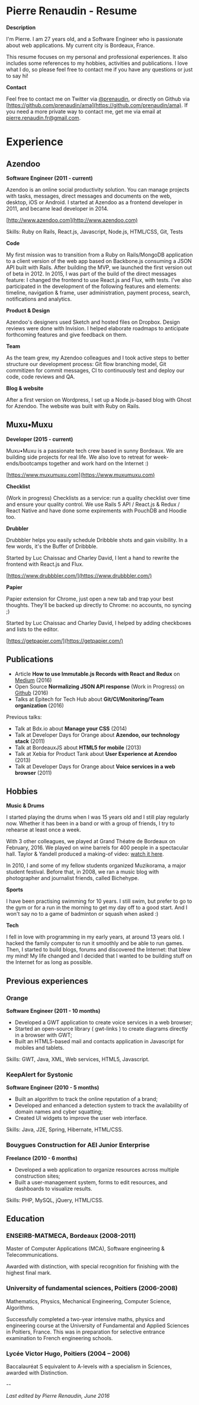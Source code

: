# Pierre Renaudin - Resume

**Description**

I'm Pierre. I am 27 years old, and a Software Engineer who is passionate about web applications. My current city is Bordeaux, France.

This resume focuses on my personal and professional experiences. It also includes some references to my hobbies, activities and publications. I love what I do, so please feel free to contact me if you have any questions or just to say hi!

**Contact**

Feel free to contact me on Twitter via [@prenaudin](https://www.twitter.com/prenaudin), or directly on Github via [https://github.com/prenaudin/ama](https://github.com/prenaudin/ama). If you need a more private way to contact me, get me via email at pierre.renaudin.fr@gmail.com.


# Experience

## Azendoo
**Software Engineer (2011 - current)**

Azendoo is an online social productivity solution. You can manage projects with tasks, messages, direct messages and documents on the web, desktop, iOS or Android. I started at Azendoo as a frontend developer in 2011, and became lead developer in 2014.

[http://www.azendoo.com](http://www.azendoo.com)

Skills: Ruby on Rails, React.js, Javascript, Node.js, HTML/CSS, Git, Tests

**Code**

My first mission was to transition from a Ruby on Rails/MongoDB application to a client version of the web app based on Backbone.js consuming a JSON API built with Rails. After building the MVP, we launched the first version out of beta in 2012. In 2015, I was part of the build of the direct messages feature: I changed the frontend to use React.js and Flux, with tests. I've also participated in the development of the following features and elements: timeline, navigation & frame, user administration, payment process, search, notifications and analytics.

**Product & Design**

Azendoo's designers used Sketch and hosted files on Dropbox. Design reviews were done with Invision. I helped elaborate roadmaps to anticipate forthcoming features and give feedback on them.

**Team**

As the team grew, my Azendoo colleagues and I took active steps to better structure our development process: Git flow branching model, Git commitizen for commit messages, CI to continuously test and deploy our code, code reviews and QA.

**Blog & website**

After a first version on Wordpress, I set up a Node.js-based blog with Ghost for Azendoo. The website was built with Ruby on Rails.


## Muxu•Muxu

**Developer (2015 - current)**

Muxu•Muxu is a passionate tech crew based in sunny Bordeaux. We are building side
projects for real life. We also love to retreat for week-ends/bootcamps together and work hard on the Internet :)

[https://www.muxumuxu.com](https://www.muxumuxu.com)

**Checklist**

(Work in progress) Checklists as a service: run a quality checklist over time and ensure your quality control. We use Rails 5 API / React.js & Redux / React Native and have done some expirements with PouchDB and Hoodie too.

**Drubbler**

Drubbbler helps you easily schedule Dribbble shots and gain visibility. 
In a few words, it's the Buffer of Dribbble.

Started by Luc Chaissac and Charley David, I lent a hand to rewrite the frontend with React.js and Flux.

[https://www.drubbbler.com/](https://www.drubbbler.com/)

**Papier**

Papier extension for Chrome, just open a new tab and trap your best thoughts. They'll be backed up directly to Chrome: no accounts, no syncing ;)

Started by Luc Chaissac and Charley David, I helped by adding checkboxes and lists to the editor.

[https://getpapier.com/](https://getpapier.com/)


## Publications

- Article **How to use Immutable.js Records with React and Redux** on [Medium](https://medium.com/@pierrerenaudin/immutable-record-react-redux-99f389ed676) (2016)
- Open Source **Normalizing JSON API response** (Work in Progress) on [Github](https://github.com/prenaudin/normalize-json-api) (2016)
- Talks at Epitech for Tech Hub about **Git/CI/Monitoring/Team organization** (2016)
 
Previous talks:

- Talk at Bdx.io about **Manage your CSS** (2014)
- Talk at Developer Days for Orange about **Azendoo, our technology stack** (2011)
- Talk at BordeauxJS about **HTML5 for mobile** (2013)
- Talk at Xebia for Product Tank about **User Experience at Azendoo** (2013)
- Talk at Developer Days for Orange about **Voice services in a web browser** (2011)

## Hobbies

**Music & Drums** 

I started playing the drums when I was 15 years old and I still play regularly now. Whether it has been in a band or with a group of friends, I try to rehearse at least once a week.

With 3 other colleagues, we played at Grand Théatre de Bordeaux on February, 2016. We played on wine barrels for 400 people in a spectacular hall. Taylor & Yandell produced a making-of video: [watch it here](https://www.youtube.com/watch?v=0a6l7J3W9H0).

In 2010, I and some of my fellow students organized Muzikorama, a major student festival. Before that, in 2008, we ran a music blog with photographer and journalist friends, called Bichehype.


**Sports**

I have been practising swimming for 10 years. I still swim, but prefer to go to the gym or for a run in the morning to get my day off to a good start. And I won't say no to a game of badminton or squash when asked :)


**Tech**

I fell in love with programming in my early years, at around 13 years old. I hacked the family computer to run it smoothly and be able to run games. Then, I started to build blogs, forums and discovered the Internet: that blew my mind! My life changed and I decided that I wanted to be building stuff on the Internet for as long as possible.


## Previous experiences

### Orange

**Software Engineer (2011 - 10 months)**

- Developed a GWT application to create voice services in a web browser;
- Started an open-source library ( gwt-links ) to create diagrams directly in a browser with GWT;
- Built an HTML5-based mail and contacts application in Javascript for mobiles and tablets.

Skills: GWT, Java, XML, Web services, HTML5, Javascript.

### KeepAlert for Systonic

**Software Engineer (2010 - 5 months)**

- Built an algorithm to track the online reputation of a brand;
- Developed and enhanced a detection system to track the availability of domain names and cyber squatting;
- Created UI widgets to improve the user web interface.

Skills: Java, J2E, Spring, Hibernate, HTML/CSS.

### Bouygues Construction for AEI Junior Enterprise 

**Freelance (2010 - 6 months)**

- Developed a web application to organize resources across multiple construction sites;
- Built a user-management system, forms to edit resources, and dashboards to visualize results.

Skills: PHP, MySQL, jQuery, HTML/CSS.


## Education

### ENSEIRB-MATMECA, Bordeaux (2008-2011)

Master of Computer Applications (MCA), Software engineering & Telecommunications.

Awarded with distinction, with special recognition for finishing with the highest final mark.

### University of fundamental sciences, Poitiers (2006-2008)

Mathematics, Physics, Mechanical Engineering, Computer Science, Algorithms.

Successfully completed a two-year intensive maths, physics and engineering course at the University of Fundamental and Applied Sciences in Poitiers, France. This was in preparation for selective entrance examination to French engineering schools. 

### Lycée Victor Hugo, Poitiers (2004 – 2006)
Baccalauréat S equivalent to A-levels with a specialism in Sciences, awarded with Distinction.


--

*Last edited by Pierre Renaudin, June 2016*